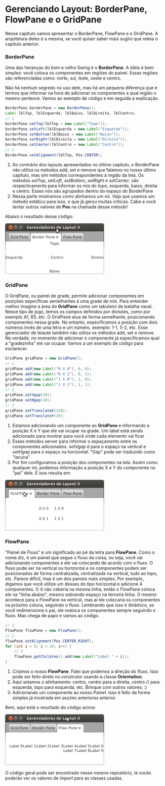 # Gerenciando Layout: BorderPane, FlowPane e o GridPane

Nesse capítulo vamos apresentar o BorderPane, FlowPane e o GridPane. A arquitetura deles é a mesma, se você quiser saber mais sugiro que releia o capítulo anterior.

### BorderPane

Uma das heranças do bom e velho Swing é o **BorderPane**. A idéia é bem simples: você coloca os componentes em regiões do painel. Essas regiões são referenciadas como: norte, sul, leste, oeste e centro.

Não há nenhum segredo no uso dele, mas há um pequena diferença que é termos que informar na hora de adicionar os componentes a qual região o mesmo pertence. Vamos ao exemplo de código e em seguida a explicação.

```java
BorderPane borderPane = new BorderPane();
Label lblTop, lblEsquerda, lblBaixo, lblDireita, lblCentro;
// 1
borderPane.setTop(lblTop = new Label("Topo"));
borderPane.setLeft(lblEsquerda = new Label("Esquerda"));
borderPane.setBottom(lblBaixo = new Label("Baixo"));
borderPane.setRight(lblDireita = new Label("Direita"));
borderPane.setCenter(lblCentro = new Label("Centro"));
// 2
BorderPane.setAlignment(lblTop, Pos.CENTER);
```

1. Ao contrário dos layouts apresentados no último capítulo, o BorderPane não utiliza os métodos add, set e remove que falamos no nosso último capítulo, mas sim métodos correspondentes à região da tela. Os métodos _setTop_, _setLeft_, _setBottom_, _setRight_ e _setCenter_, são respectivamente para informar os nós do topo, esquerda, baixo, direita e centro. Esses nós são agrupados dentro do espaço do BorderPane
2. Nessa parte mostramos como alinhamos um nó. Veja que usamos um método estático para isso, o que já gerou muitas críticas. Cabe a você tentar outros valores de **Pos** na chamada desse método!

Abaixo o resultado desse código:

![](../imagens/telas/border-pane.png)

### GridPane

O GridPane, ou painel de grade, permite adicionar componentes em posições específicas semelhantes á uma grade de nós. Para entender melhor imagine a área do **GridPane** como um tabuleiro de batalha naval. Nesse tipo de jogo, temos os campos definidos por divisões, como por exemplo A1, B5, etc. O GridPane atua de forma semelhante, posicionando componentes nessa grade. No entanto, especificamos a posição com dois números invés de uma letra e um número, exemplo: 1-1, 5-2, etc. Esse gerenciador de leiaute também não utiliza os métodos add, set e remove. Na verdade, no momento de adicionar o componente já especificamos qual a "gradezinha" ele vai ocupar. Vamos a um exemplo de código para esclarecer.

```java
GridPane gridPane = new GridPane();
// 1 
gridPane.add(new Label("0 X 0"), 0, 0);
gridPane.add(new Label("0 X 1"), 0, 1);
gridPane.add(new Label("1 X 0"), 1, 0);
gridPane.add(new Label("1 X 1"), 1, 1);
// 2
gridPane.setVgap(20);
gridPane.setHgap(20);
// 3
gridPane.setTranslateX(120);
gridPane.setTranslateY(30);
```

1. Estamos adicionando um componente ao **GridPane** e informando a posição X e Y que ele vai ocupar na grade. Um label está sendo adicionado para mostrar para você onde cada elemento vai ficar
2. Esses métodos server para informar o espaçamento entre os componentes adicionados. _setVgap_ é para o espaço na vertical e _setHgap_ para o espaço na horizontal. "Gap" pode ser traduzido como "lacuna".
3. Por fim configuramos a posição dos componentes na tela. Assim como qualquer nó, podemos informação a posição X e Y do componente no "pai" dele.
   E isso resulta em:

![](../imagens/telas/grid-pane.png)

### FlowPane

"Painel de Fluxo" é um significado ao pé da letra para **FlowPane**. Como o nome diz, é um painel que segue o fluxo da coisa, ou seja, você vai adicionando componentes e ele vai colocando de acordo com o fluxo. O fluxo pode ser na vertical ou horizontal e os componentes podem ser posicionados de forma centralizada, centralizada na vertical, tudo ao topo, etc. Parece difícil, mas é um dos paineis mais simples. Por exemplo, digamos que você utilize um desses do tipo horizontal e adicione 4 componentes. O 4 não caberia na mesma linha, então o FlowPane coloca ele na "linha abaixo", mesmo sobrando espaço na terceira linha. O mesmo acontece para o FlowPane na vertical, mas aí ele colocaria os componentes na próximo coluna, seguindo o fluxo. Lembrando que isso é dinâmico, se vocề redimensiona o pai, ele realoca os componentes sempre seguindo o fluxo. Mas chega de papo e vamos ao código.

```java
// 1
FlowPane flowPane = new FlowPane();
// 2
flowPane.setAlignment(Pos.CENTER_RIGHT);
for (int i = 0; i < 10; i++) {
    // 3    
    flowPane.getChildren().add(new Label("Label " + i));
}
```

1. Criamos o nosso **FlowPane**. Falei que podemos a direção do fluxo. Isso pode ser feito direto no construtor usando a classe **Orientation**;
2. Aqui setamos o alinhamento: centro, centro para a direita, centro // para esquerda, topo para esquerda, etc. Brinque com outros valores; :\)
3. Adicionando um componente ao nosso Painel. Isso é feito da forma simples já mostrada em seções anteriores anterior.

Bem, aqui está o resultado do código acima:

![](../imagens/telas/flow-pane.png)

O código geral pode ser encontrado nesse mesmo repositório, lá vocês poderão ver os valores de _import_ para as classes usadas.


